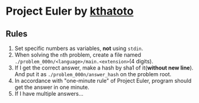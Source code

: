 # Project Euler by [kthatoto](https://github.com/kthatoto)

## Rules
1. Set specific numbers as variables, **not** using `stdin`.
1. When solving the `n`th problem, create a file named `./problem_000n/<language>/main.<extension>`(4 digits).
1. If I get the correct answer, make a hash by sha1 of it(**without new line**). And put it as `./problem_000n/answer_hash` on the problem root.
1. In accordance with "one-minute rule" of Project Euler, program should get the answer in one minute.
1. If I have multiple answers...
